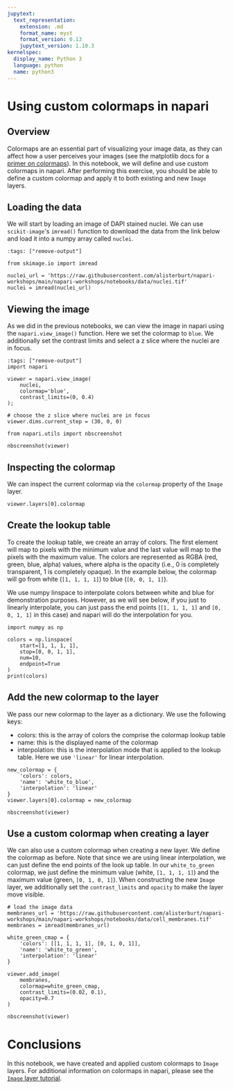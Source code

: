 ```yaml
---
jupytext:
  text_representation:
    extension: .md
    format_name: myst
    format_version: 0.13
    jupytext_version: 1.10.3
kernelspec:
  display_name: Python 3
  language: python
  name: python3
---
```


# Using custom colormaps in napari

## Overview
Colormaps are an essential part of visualizing your image data, as they can affect how a user perceives your images (see the matplotlib docs for a [primer on colormaps](https://matplotlib.org/stable/tutorials/colors/colormaps.html)). In this notebook, we will define and use custom colormaps in napari. After performing this exercise, you should be able to define a custom colormap and apply it to both existing and new `Image` layers.


## Loading the data

We will start by loading an image of DAPI stained nuclei. We can use `scikit-image`'s `imread()` function to download the data from the link below and load it into a numpy array called `nuclei`.

```{code-cell} python
:tags: ["remove-output"]

from skimage.io import imread

nuclei_url = 'https://raw.githubusercontent.com/alisterburt/napari-workshops/main/napari-workshops/notebooks/data/nuclei.tif'
nuclei = imread(nuclei_url)
```

## Viewing the image

As we did in the previous notebooks, we can view the image in napari using the `napari.view_image()` function. Here we set the colormap to `blue`. We additionally set the contrast limits and select a z slice where the nuclei are in focus.

```{code-cell} python
:tags: ["remove-output"]
import napari

viewer = napari.view_image(
    nuclei,
    colormap='blue',
    contrast_limits=(0, 0.4)
);

# choose the z slice where nuclei are in focus
viewer.dims.current_step = (30, 0, 0)

```

```{code-cell} python
from napari.utils import nbscreenshot

nbscreenshot(viewer)
```

## Inspecting the colormap

We can inspect the current colormap via the `colormap` property of the `Image` layer.

```{code-cell} python
viewer.layers[0].colormap
```

## Create the lookup table

To create the lookup table, we create an array of colors. The first element will map to pixels with the minimum value and the last value will map to the pixels with the maximum value. The colors are represented as RGBA (red, green, blue, alpha) values, where alpha is the opacity (i.e., 0 is completely transparent, 1 is completely opaque). In the example below, the colormap will go from white (`[1, 1, 1, 1]`) to blue (`[0, 0, 1, 1]`).

We use numpy linspace to interpolate colors between white and blue for demonstration purposes. However, as we will see below, if you just to linearly interpolate, you can just pass the end points (`[1, 1, 1, 1]` and `[0, 0, 1, 1]` in this case) and napari will do the interpolation for you.

```{code-cell} python
import numpy as np

colors = np.linspace(
    start=[1, 1, 1, 1],
    stop=[0, 0, 1, 1],
    num=10,
    endpoint=True
)
print(colors)
```

## Add the new colormap to the layer

We pass our new colormap to the layer as a dictionary. We use the following keys:
- colors: this is the array of colors the comprise the colormap lookup table
- name: this is the displayed name of the colormap
- interpolation: this is the interpolation mode that is applied to the lookup table. Here we use `'linear'` for linear interpolation.

```{code-cell} python
new_colormap = {
    'colors': colors,
    'name': 'white_to_blue',
    'interpolation': 'linear'
}
viewer.layers[0].colormap = new_colormap
```

```{code-cell} python
nbscreenshot(viewer)
```

## Use a custom colormap when creating a layer

We can also use a custom colormap when creating a new layer. We define the colormap as before. Note that since we are using linear interpolation, we can just define the end points of the look up table. In our `white_to_green` colormap, we just define the minimum value (white, `[1, 1, 1, 1]`) and the maximum value (green, `[0, 1, 0, 1]`). When constructing the new `Image` layer, we additionally set the `contrast_limits` and `opacity` to make the layer move visible.

```{code-cell} python
# load the image data
membranes_url = 'https://raw.githubusercontent.com/alisterburt/napari-workshops/main/napari-workshops/notebooks/data/cell_membranes.tif'
membranes = imread(membranes_url)
```

```{code-cell} python
white_green_cmap = {
    'colors': [[1, 1, 1, 1], [0, 1, 0, 1]],
    'name': 'white_to_green',
    'interpolation': 'linear'
}

viewer.add_image(
    membranes,
    colormap=white_green_cmap,
    contrast_limits=(0.02, 0.1),
    opacity=0.7
)
```

```{code-cell} python
nbscreenshot(viewer)
```

# Conclusions

In this notebook, we have created and applied custom colormaps to `Image` layers. For additional information on colormaps in napari, please see the [`Image` layer tutorial](https://napari.org/tutorials/fundamentals/image.html#working-with-colormaps).
